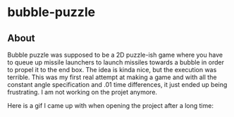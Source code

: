 # bubble-puzzle

## About
Bubble puzzle was supposed to be a 2D puzzle-ish game where you have to queue up missile launchers to launch missiles towards a bubble in order to propel it to the end box. The idea is kinda nice, but the execution was terrible. This was my first real attempt at making a game and with all the constant angle specification and .01 time differences, it just ended up being frustrating. I am not working on the projet anymore.  
  
Here is a gif I came up with when opening the project after a long time:

